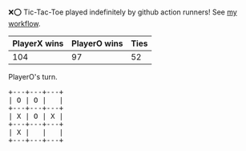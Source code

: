 :x::o: Tic-Tac-Toe played indefinitely by github action runners! See [my workflow](.github/workflows/play.yaml).

|PlayerX wins|PlayerO wins|Ties|
|-|-|-|
|104|97|52|

PlayerO's turn.

<pre>
+---+---+---+
| O | O |   |
+---+---+---+
| X | O | X |
+---+---+---+
| X |   |   |
+---+---+---+
</pre>